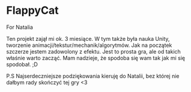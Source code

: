 # FlappyCat
For Natalia

Ten projekt zajął mi ok. 3 miesiące.
W tym także była nauka Unity, tworzenie animacji/tekstur/mechanik/algorytmów.
Jak na początek szczerze jestem zadowolony z efektu.
Jest to prosta gra, ale od takich właśnie warto zacząć.
Mam nadzieje, że spodoba się wam tak jak mi się spodobał. ;D

P.S 
Najserdeczniejsze podziękowania kieruję do Natalii, bez której nie dałbym rady skończyć tej gry <3
